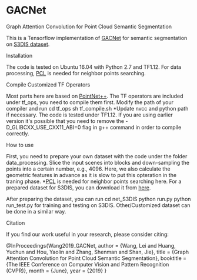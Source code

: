 # GACNet
Graph Attention Convolution for Point Cloud Semantic Segmentation

This is a Tensorflow implementation of [GACNet](http://openaccess.thecvf.com/content_CVPR_2019/html/Wang_Graph_Attention_Convolution_for_Point_Cloud_Semantic_Segmentation_CVPR_2019_paper.html) for semantic segmentation on [S3DIS dataset](https://shapenet.cs.stanford.edu/media/indoor3d_sem_seg_hdf5_data.zip).


Installation

The code is tested on Ubuntu 16.04 with Python 2.7 and TF1.12. 
For data processing, [PCL](http://www.pointclouds.org/) is needed for neighbor points searching.


Compile Customized TF Operators

Most parts here are based on [PointNet++](https://github.com/charlesq34/pointnet2). 
The TF operators are included under tf_ops, you need to compile them first. 
Modify the path of your compiler and run 
    cd tf_ops
    sh tf_compile.sh
*Update nvcc and python path if necessary. The code is tested under TF1.12. If you are using earlier version it's possible that you need to remove the -D_GLIBCXX_USE_CXX11_ABI=0 flag in g++ command in order to compile correctly.


How to use 

First, you need to prepare your own dataset with the code under the folder data_processing. Slice the input scenes into blocks and down-sampling the points into a certain number, e.g., 4096.
Here, we also calculate the geometric features in advance as it is slow to put this opteration in the traning phase.
*[PCL](http://www.pointclouds.org/) is needed for neighbor points searching here. For a prepared dataset for S3DIS, you can download it from [here](https://drive.google.com/drive/folders/1CGY6zY0QvUG4r-DtK4axL972mhImN2bY?usp=sharing).

After preparing the dataset, you can run 
    cd net_S3DIS
    python run.py 
    python run_test.py 
for training and testing on S3DIS. Other/Customized dataset can be done in a similar way.


Citation

If you find our work useful in your research, please consider citing:

@InProceedings{Wang2019_GACNet,
author = {Wang, Lei and Huang, Yuchun and Hou, Yaolin and Zhang, Shenman and Shan, Jie},
title = {Graph Attention Convolution for Point Cloud Semantic Segmentation},
booktitle = {The IEEE Conference on Computer Vision and Pattern Recognition (CVPR)},
month = {June},
year = {2019}
}
